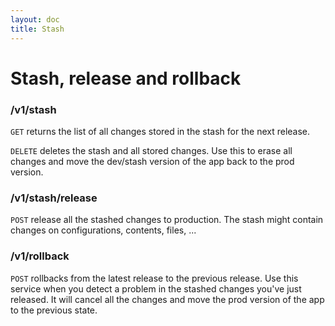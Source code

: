 ```yaml
---
layout: doc
title: Stash
---
```


# Stash, release and rollback

### /v1/stash

`GET` returns the list of all changes stored in the stash for the next release.

`DELETE` deletes the stash and all stored changes. Use this to erase all changes and move the dev/stash version of the app back to the prod version.

### /v1/stash/release

`POST` release all the stashed changes to production. The stash might contain changes on configurations, contents, files, ...

### /v1/rollback

`POST` rollbacks from the latest release to the previous release. Use this service when you detect a problem in the stashed changes you've just released. It will cancel all the changes and move the prod version of the app to the previous state.